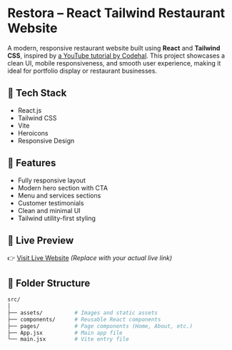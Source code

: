 # Restora – React Tailwind Restaurant Website

A modern, responsive restaurant website built using **React** and **Tailwind CSS**, inspired by [a YouTube tutorial by Codehal](https://www.youtube.com/watch?v=Wtm_VyuPssk). This project showcases a clean UI, mobile responsiveness, and smooth user experience, making it ideal for portfolio display or restaurant businesses.

## 🔧 Tech Stack

- React.js
- Tailwind CSS
- Vite
- Heroicons
- Responsive Design

## 🚀 Features

- Fully responsive layout
- Modern hero section with CTA
- Menu and services sections
- Customer testimonials
- Clean and minimal UI
- Tailwind utility-first styling

## 📸 Live Preview

👉 [Visit Live Website](https://www.ictvista.com) _(Replace with your actual live link)_

## 📁 Folder Structure

```bash
src/
│
├── assets/          # Images and static assets
├── components/      # Reusable React components
├── pages/           # Page components (Home, About, etc.)
├── App.jsx          # Main app file
└── main.jsx         # Vite entry file
```
